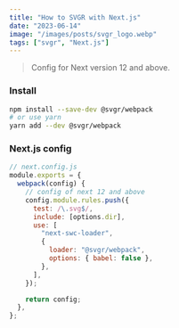 ```yaml
---
title: "How to SVGR with Next.js"
date: "2023-06-14"
image: "/images/posts/svgr_logo.webp"
tags: ["svgr", "Next.js"]
---
```


> Config for Next version 12 and above.

### Install

```bash
npm install --save-dev @svgr/webpack
# or use yarn
yarn add --dev @svgr/webpack
```

### Next.js config

```js
// next.config.js
module.exports = {
  webpack(config) {
    // config of next 12 and above
    config.module.rules.push({
      test: /\.svg$/,
      include: [options.dir],
      use: [
        "next-swc-loader",
        {
          loader: "@svgr/webpack",
          options: { babel: false },
        },
      ],
    });

    return config;
  },
};
```
